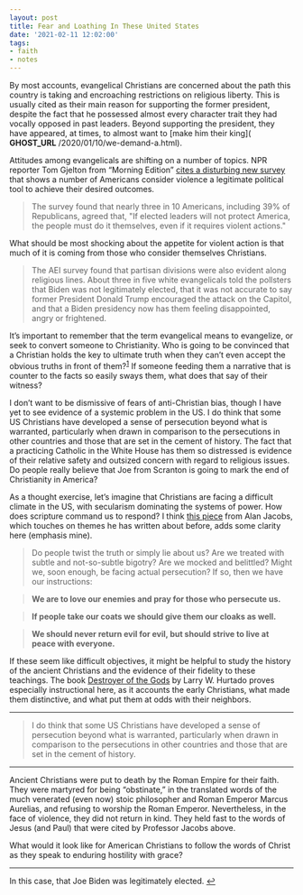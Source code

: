 ```yaml
---
layout: post
title: Fear and Loathing In These United States
date: '2021-02-11 12:02:00'
tags:
- faith
- notes
---
```


By most accounts, evangelical Christians are concerned about the path this country is taking and encroaching restrictions on religious liberty. This is usually cited as their main reason for supporting the former president, despite the fact that he possessed almost every character trait they had vocally opposed in past leaders. Beyond supporting the president, they have appeared, at times, to almost want to [make him their king]( __GHOST_URL__ /2020/01/10/we-demand-a.html).

Attitudes among evangelicals are shifting on a number of topics. NPR reporter Tom Gjelton from “Morning Edition” [cites a disturbing new survey](https://text.npr.org/966498544) that shows a number of Americans consider violence a legitimate political tool to achieve their desired outcomes.

> The survey found that nearly three in 10 Americans, including 39% of Republicans, agreed that, "If elected leaders will not protect America, the people must do it themselves, even if it requires violent actions."

What should be most shocking about the appetite for violent action is that much of it is coming from those who consider themselves Christians.

> The AEI survey found that partisan divisions were also evident along religious lines. About three in five white evangelicals told the pollsters that Biden was not legitimately elected, that it was not accurate to say former President Donald Trump encouraged the attack on the Capitol, and that a Biden presidency now has them feeling disappointed, angry or frightened.

It’s important to remember that the term evangelical means to evangelize, or seek to convert someone to Christianity. Who is going to be convinced that a Christian holds the key to ultimate truth when they can’t even accept the obvious truths in front of them?<sup><a href="#fn1-15499">1</a></sup> If someone feeding them a narrative that is counter to the facts so easily sways them, what does that say of their witness?

I don’t want to be dismissive of fears of anti-Christian bias, though I have yet to see evidence of a systemic problem in the US. I do think that some US Christians have developed a sense of persecution beyond what is warranted, particularly when drawn in comparison to the persecutions in other countries and those that are set in the cement of history. The fact that a practicing Catholic in the White House has them so distressed is evidence of their relative safety and outsized concern with regard to religious issues. Do people really believe that Joe from Scranton is going to mark the end of Christianity in America?

As a thought exercise, let’s imagine that Christians are facing a difficult climate in the US, with secularism dominating the systems of power. How does scripture command us to respond? I think [this piece](https://blog.ayjay.org/your-periodic-friendly-reminder-of-a-very-inconvenient-truth/) from Alan Jacobs, which touches on themes he has written about before, adds some clarity here (emphasis mine).

> Do people twist the truth or simply lie about us? Are we treated with subtle and not-so-subtle bigotry? Are we mocked and belittled? Might we, soon enough, be facing actual persecution? If so, then we have our instructions:

> **We are to love our enemies and pray for those who persecute us.**

> **If people take our coats we should give them our cloaks as well.**

> **We should never return evil for evil, but should strive to live at peace with everyone.**

If these seem like difficult objectives, it might be helpful to study the history of the ancient Christians and the evidence of their fidelity to these teachings. The book [Destroyer of the Gods](https://micro.blog/books/1481304747) by Larry W. Hurtado proves especially instructional here, as it accounts the early Christians, what made them distinctive, and what put them at odds with their neighbors.

* * *

> I do think that some US Christians have developed a sense of persecution beyond what is warranted, particularly when drawn in comparison to the persecutions in other countries and those that are set in the cement of history.

* * *

Ancient Christians were put to death by the Roman Empire for their faith. They were martyred for being “obstinate,” in the translated words of the much venerated (even now) stoic philosopher and Roman Emperor Marcus Aurelias, and refusing to worship the Roman Emperor. Nevertheless, in the face of violence, they did not return in kind. They held fast to the words of Jesus (and Paul) that were cited by Professor Jacobs above.

What would it look like for American Christians to follow the words of Christ as they speak to enduring hostility with grace?

* * *

In this case, that Joe Biden was legitimately elected. [↩︎](#fnr1-15499)

